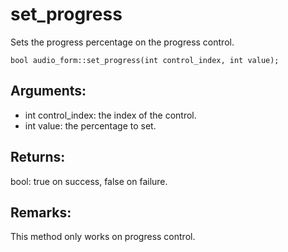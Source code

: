 # set_progress
Sets the progress percentage on the progress control.

`bool audio_form::set_progress(int control_index, int value);`

## Arguments:
* int control_index: the index of the control.
* int value: the percentage to set.

## Returns:
bool: true on success, false on failure.

## Remarks:
This method only works on progress control.
